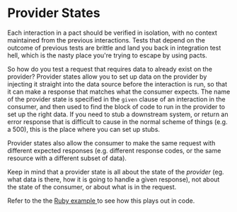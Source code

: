 # Provider States

Each interaction in a pact should be verified in isolation, with no context maintained from the previous interactions. Tests that depend on the outcome of previous tests are brittle and land you back in integration test hell, which is the nasty place you're trying to escape by using pacts.

So how do you test a request that requires data to already exist on the provider? Provider states allow you to set up data on the provider by injecting it straight into the data source before the interaction is run, so that it can make a response that matches what the consumer expects. The name of the provider state is specified in the `given` clause of an interaction in the consumer, and then used to find the block of code to run in the provider to set up the right data. If you need to stub a downstream system, or return an error response that is difficult to cause in the normal scheme of things (e.g. a 500), this is the place where you can set up stubs.

Provider states also allow the consumer to make the same request with different expected responses (e.g. different response codes, or the same resource with a different subset of data).

Keep in mind that a provider state is all about the state of the *provider* (eg. what data is there, how it is going to handle a given response), not about the state of the consumer, or about what is in the request.

Refer to the the [Ruby example ](./ruby/provider_states.md)to see how this plays out in code.
